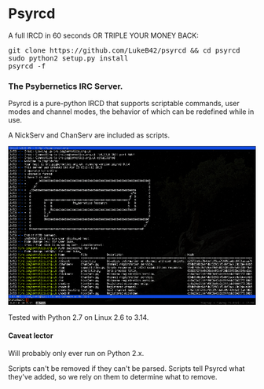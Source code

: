 # Psyrcd

A full IRCD in 60 seconds OR TRIPLE YOUR MONEY BACK:
<pre>
git clone https://github.com/LukeB42/psyrcd && cd psyrcd
sudo python2 setup.py install
psyrcd -f
</pre>
### The Psybernetics IRC Server.

Psyrcd is a pure-python IRCD that supports scriptable commands, user modes and
channel modes, the behavior of which can be redefined while in use.

A NickServ and ChanServ are included as scripts.

![Alt text](doc/psyrcd.png?raw=true "OK now throw NLTK in the mix")

Tested with Python 2.7 on Linux 2.6 to 3.14.

#### Caveat lector

Will probably only ever run on Python 2.x.

Scripts can't be removed if they can't be parsed. Scripts tell Psyrcd
what they've added, so we rely on them to determine what to remove.

